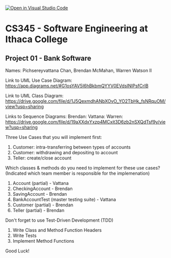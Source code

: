 [![Open in Visual Studio Code](https://classroom.github.com/assets/open-in-vscode-f059dc9a6f8d3a56e377f745f24479a46679e63a5d9fe6f495e02850cd0d8118.svg)](https://classroom.github.com/online_ide?assignment_repo_id=6983873&assignment_repo_type=AssignmentRepo)
# CS345 - Software Engineering at Ithaca College
## Project 01 - Bank Software

Names:
Pichsereyvattana Chan, Brendan McMahan, Warren Watson II

Link to UML Use Case Diagram:
https://app.diagrams.net/#G1osYAV5I6hBkbmQYYV0EVdsINlPsfCrlB

Link to UML Class Diagram:
https://drive.google.com/file/d/1J5QexmdhANbXOvO_YO2TbHk_fsNRquOM/view?usp=sharing

Links to Sequence Diagrams:
Brendan:
Vattana:
Warren: https://drive.google.com/file/d/19aXXdxYxzp4MCxit3D6zb2nSXQdTsf9y/view?usp=sharing

Three Use Cases that you will implement first:
1. Customer: intra-transferring between types of accounts
2. Customer: withdrawing and depositing to account
3. Teller: create/close account

Which classes & methods do you need to implement for these use cases?
(Indicated which team member is responsible for the implemenation)
1. Account (partial) - Vattana
2. CheckingAccount - Brendan
3. SavingAccount - Brendan
4. BankAccountTest (master testing suite) - Vattana
5. Customer (partial) - Brendan
6. Teller (partial) - Brendan

Don't forget to use Test-Driven Development (TDD)
1. Write Class and Method Function Headers
2. Write Tests
3. Implement Method Functions

Good Luck!

